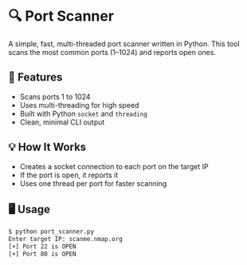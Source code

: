 # 🔍 Port Scanner

A simple, fast, multi-threaded port scanner written in Python. This tool scans the most common ports (1–1024) and reports open ones.

## 🚀 Features

- Scans ports 1 to 1024
- Uses multi-threading for high speed
- Built with Python `socket` and `threading`
- Clean, minimal CLI output

## 💡 How It Works

- Creates a socket connection to each port on the target IP
- If the port is open, it reports it
- Uses one thread per port for faster scanning

## 🖥️ Usage

```bash
$ python port_scanner.py
Enter target IP: scanme.nmap.org
[+] Port 22 is OPEN
[+] Port 80 is OPEN
